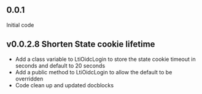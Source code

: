 ## 0.0.1

Initial code

## v0.0.2.8 Shorten State cookie lifetime
- Add a class variable to LtiOidcLogin to store the state cookie timeout in seconds and default to 20 seconds
- Add a public method to LtiOidcLogin to allow the default to be overridden
- Code clean up and updated docblocks
